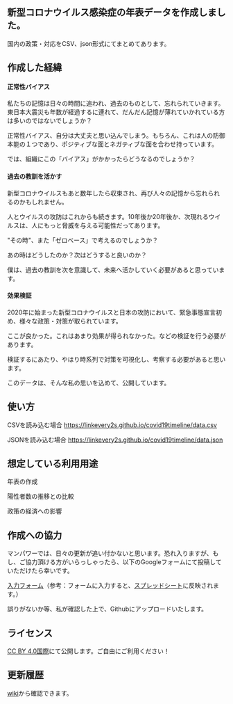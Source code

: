 ## 新型コロナウイルス感染症の年表データを作成しました。

国内の政策・対応をCSV、json形式にてまとめてあります。

## 作成した経緯
#### 正常性バイアス
私たちの記憶は日々の時間に追われ、過去のものとして、忘れられていきます。東日本大震災も年数が経過するに連れて、だんだん記憶が薄れていかれている方は多いのではないでしょうか？

正常性バイアス、自分は大丈夫と思い込んでしまう。もちろん、これは人の防御本能の１つであり、ポジティブな面とネガティブな面を合わせ持っています。

では、組織にこの「バイアス」がかかったらどうなるのでしょうか？

#### 過去の教訓を活かす
新型コロナウイルスもあと数年したら収束され、再び人々の記憶から忘れられるのかもしれません。

人とウイルスの攻防はこれからも続きます。10年後か20年後か、次現れるウイルスは、人にもっと脅威を与える可能性だってあります。

"その時"、また「ゼロベース」で考えるのでしょうか？

あの時はどうしたのか？次はどうすると良いのか？

僕は、過去の教訓を次を意識して、未来へ活かしていく必要があると思っています。

#### 効果検証
2020年に始まった新型コロナウイルスと日本の攻防において、緊急事態宣言初め、様々な政策・対策が取られています。

ここが良かった。これはあまり効果が得られなかった。などの検証を行う必要があります。

検証するにあたり、やはり時系列で対策を可視化し、考察する必要があると思います。

このデータは、そんな私の思いを込めて、公開しています。

## 使い方
CSVを読み込む場合
https://linkevery2s.github.io/covid19timeline/data.csv

JSONを読み込む場合
https://linkevery2s.github.io/covid19timeline/data.json

## 想定している利用用途
年表の作成

陽性者数の推移との比較

政策の経済への影響

## 作成への協力
マンパワーでは、日々の更新が追い付かないと思います。恐れ入りますが、もし、ご協力頂ける方がいらっしゃったら、以下のGoogleフォームにて投稿していただけたら幸いです。

[入力フォーム](https://forms.gle/Y1oCFLVmTjFYqVZN7)（参考：フォームに入力すると、[スプレッドシート](https://docs.google.com/spreadsheets/d/1liLP9IWqzLXuUf83XtLBIxUljxPIHDvqJKJopObLFqE/edit?usp=sharing)に反映されます。）

誤りがないか等、私が確認した上で、Githubにアップロードいたします。

## ライセンス
[CC BY 4.0国際](https://creativecommons.org/licenses/by/4.0/deed.ja)にて公開します。ご自由にご利用ください！

## 更新履歴
[wiki](https://github.com/linkevery2s/covid19timeline/wiki)から確認できます。
